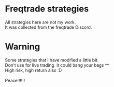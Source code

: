 # Freqtrade strategies
All strategies here are not my work.<br />
It was collected from the freqtrade Discord.<br />

# Warning
Some strategies that I have modified a little bit.<br />
Don't use for live trading. It could bang your bags ^^<br />
High risk, high return also :D<br />
<br />
Peace!!!!!!<br />
